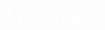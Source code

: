 # List-aniem
<!DOCTYPE html>
<html lang="en">
<head>
    <meta charset="UTF-8">
    <meta name="viewport" content="width=device-width, initial-scale=1.0">
    <title>Anime List</title>
    <style>
        body {
            font-family: 'Segoe UI', Tahoma, Geneva, Verdana, sans-serif;
            background: url('foto/hangat.png') no-repeat center center fixed;
            background-size: cover;
            margin: 0;
            padding: 0;
            color: #fff;
            text-align: center;
        }

        .container {
            padding: 20px;
        }

        .anime-list {
            list-style-type: none;
            padding: 0;
            display: flex;
            flex-wrap: wrap;
            justify-content: center;
        }

        .anime-list li {
            background: rgba(0, 0, 0, 0.7);
            border-radius: 10px;
            margin: 10px;
            padding: 15px;
            width: 200px;
            cursor: pointer;
            transition: transform 0.3s, background 0.3s;
            position: relative;
            overflow: hidden; /* Added overflow to prevent child elements from overflowing */
        }

        .anime-list li:hover {
            transform: scale(1.05);
            background: rgba(0, 0, 0, 0.85);
        }

        .anime-list img {
            width: 100%;
            height: 100%;
            max-width: 200px;
            max-height: 300px;
            object-fit: cover;
            border-radius: 10px;
        }

        .title {
            margin: 10px 0;
            font-size: 18px;
            font-weight: bold;
        }

        .details {
            display: none;
            flex-direction: column;
            align-items: center;
            position: absolute;
            top: 0;
            left: 0;
            width: 100%;
            height: 100%;
            background-color: rgba(0, 0, 0, 0.7);
            border-radius: 10px;
            padding: 20px;
            box-sizing: border-box;
        }

        .details video {
            width: 100%;
            max-width: 300px;
            margin-top: 10px;
            border-radius: 10px;
        }

        .details p {
            margin: 10px 0;
            color: #fff;
            padding: 10px;
            border-radius: 10px;
            text-align: left;
        }

        .details button {
            margin-top: 10px;
            padding: 10px 20px;
            font-size: 16px;
            cursor: pointer;
            border: none;
            border-radius: 5px;
            background-color: #ff7f50;
            color: #fff;
            transition: background 0.3s;
        }

        .details button:hover {
            background-color: #ff6347;
        }

        @media (min-width: 768px) {
            .anime-list li {
                width: 300px;
            }

            .details video {
                max-width: 400px;
            }

            .anime-list img {
                max-width: 300px;
                max-height: 400px;
            }
        }
    </style>
</head>
<body>
    <div class="container">
        <ul class="anime-list">
            <li onclick="toggleDetails('sousou_no_frieren')">
                <img src="foto/FRIEREN • FERN • STARK.jpeg" alt="Sousou No Frieren">
                <span class="title">Sousou No Frieren</span>
                <div id="sousou_no_frieren" class="details">
                    <p class="description">Rekomendasi karena mirip cewek Indo.</p>
                    <video id="video_sousou_no_frieren" controls autoplay muted>
                        <source src="vedio/friren.mp4" type="video/mp4">
                        Your browser does not support the video tag.
                    </video>
                    <button onclick="openLink('https://anoboy.baby/2023/09/sousou-no-frieren/')">Go to URL</button>
                </div>
            </li>
            <li onclick="toggleDetails('dosanko_gal_wa_namara_menkoi')">
                <img src="foto/Dosanko Gal wa Namara Menkoi (2024) _ angelinava's Blog.jpeg" alt="Dosanko Gal Wa Namara Menkoi">
                <span class="title">Dosanko Gal Wa Namara Menkoi</span>
                <div id="dosanko_gal_wa_namara_menkoi" class="details">
                    <p class="description">tobrut semua bjirr</p>
                    <video id="video_dosanko_gal_wa_namara_menkoi" controls autoplay muted>
                        <source src="vedio/ssstik.io_1721101150523.mp4" type="video/mp4">
                        Your browser does not support the video tag.
                    </video>
                    <button onclick="openLink('https://example.com/dosanko-gal-wa-namara-menkoi')">Go to URL</button>
                </div>
            </li>
            <li onclick="toggleDetails('oroka_na_tenshi_wa_akuma_to_odoru')">
                <img src="foto/Oroka na Tenshi wa Akuma to Odoru.jpeg" alt="Oroka Na Tenshi Wa Akuma To Odoru">
                <span class="title">Oroka Na Tenshi Wa Akuma To Odoru</span>
                <div id="oroka_na_tenshi_wa_akuma_to_odoru" class="details">
                    <p class="description">romance kenak sih beda ras</p>
                    <video id="video_oroka_na_tenshi_wa_akuma_to_odoru" controls autoplay muted>
                        <source src="vedio/oalah.mp4" type="video/mp4">
                        Your browser does not support the video tag.
                    </video>
                    <button onclick="openLink('https://example.com/oroka-na-tenshi-wa-akuma-to-odoru')">Go to URL</button>
                </div>
            </li>
            <li onclick="toggleDetails('kusuriya_no_hitorigoto')">
                <img src="foto/Bot Verification.jpeg" alt="Kusuriya No Hitorigoto">
                <span class="title">Kusuriya No Hitorigoto</span>
                <div id="kusuriya_no_hitorigoto" class="details">
                    <p class="description">maomao mcnya imut bet sama alurnya gg bet</p>
                    <video id="video_kusuriya_no_hitorigoto" controls autoplay muted>
                        <source src="vedio/ssstik.io_@gffubuki_1721101316961.mp4" type="video/mp4">
                        Your browser does not support the video tag.
                    </video>
                    <button onclick="openLink('https://example.com/kusuriya-no-hitorigoto')">Go to URL</button>
                </div>
            </li>
            <li onclick="toggleDetails('mashle')">
                <img src="foto/download (1).jpeg" alt="Mashle">
                <span class="title">Mashle</span>
                <div id="mashle" class="details">
                    <p class="description">bim bam bim bam bam</p>
                    <video id="video_mashle" controls autoplay muted>
                        <source src="vedio/ssstik.io_@chin.oniisan_1721101455489.mp4" type="video/mp4">
                        Your browser does not support the video tag.
                    </video>
                    <button onclick="openLink('https://example.com/mashle')">Go to URL</button>
                </div>
            </li>
            <li onclick="toggleDetails('bucchigiri')">
                <img src="foto/download (2).jpeg" alt="Bucchigiri">
                <span class="title">Bucchigiri</span>
                <div id="bucchigiri" class="details">
                    <p class="description">ada roh di dalam bjirr</p>
                    <video id="video_bucchigiri" controls autoplay muted>
                        <source src="vedio/tumbuk ham.mp4" type="video/mp4">
                        Your browser does not support the video tag.
                    </video>
                    <button onclick="openLink('https://example.com/bucchigiri')">Go to URL</button>
                </div>
            </li>
            <li onclick="toggleDetails('Oregairu')">
                <img src="foto/oregairu.jpeg" alt="Oregairu">
                <span class="title">Oregairu</span>
                <div id="Oregairu" class="details">
                    <p class="description">Kek gua bet</p>
                    <video id="video_Oregairu" controls autoplay muted>
                        <source src="vedio/oregairu.mp4" type="video/mp4">
                        Your browser does not support the video tag.
                    </video>
                    <button onclick="openLink('https://example.com/oregairu')">Go to URL</button>
                </div>
            </li>
            <li onclick="toggleDetails('jujutsu_kaisen')">
                <img src="foto/Jujutsu kaisen.jpeg" alt="Jujutsu Kaisen">
                <span class="title">Jujutsu Kaisen</span>
                <div id="jujutsu_kaisen" class="details">
                    <p class="description">Dingin tapi tidak kejam.</p>
                    <video id="video_jujutsu_kaisen" controls autoplay muted>
                        <source src="vedio/ssstik.io_@awilern_1721050171378.mp4" type="video/mp4">
                        Your browser does not support the video tag.
                    </video>
                    <button onclick="openLink('https://anoboy.baby/2023/09/jujutsu-kaisen/')">Go to URL</button>
                </div>
            </li>
            <li onclick="toggleDetails('sasaki_to_pii_chan')">
                <img src="foto/Sasaki и Пи _ Sasaki to Pii-chan 2024.jpeg" alt="Sasaki To Pii-Chan">
                <span class="title">Sasaki To Pii-Chan</span>
                <div id="sasaki_to_pii_chan" class="details">
                    <p class="description">Anime tentang Sasaki dan Pii-Chan.</p>
                    <video id="video_sasaki_to_pii_chan" controls autoplay muted>
                        <source src="vedio/pii chan.mp4" type="video/mp4">
                        Your browser does not support the video tag.
                    </video>
                    <button onclick="openLink('https://link-ke-sasaki-to-pii-chan.com')">Go to URL</button>
                </div>
            </li>
        </ul>
    </div>

    <script>
        let currentDetails = null;
        let currentVideo = null;

        function toggleDetails(id) {
            const details = document.getElementById(id);
            const video = details.querySelector('video');

            if (currentDetails && currentDetails !== details) {
                hideDetails(currentDetails);
            }

            if (details.style.display === "none" || details.style.display === "") {
                showDetails(details);
                playVideo(video);
            } else {
                hideDetails(details);
                stopVideo(video);
            }

            currentDetails = details;
            currentVideo = video;
        }

        function showDetails(details) {
            details.style.display = "flex";
        }

        function hideDetails(details) {
            details.style.display = "none";
            if (currentVideo) {
                currentVideo.pause();
                currentVideo.currentTime = 0;
            }
        }

        function playVideo(video) {
            video.muted = false;
            video.play();
        }

        function stopVideo(video) {
            video.pause();
            video.currentTime = 0;
            video.muted = true; // Mute the video when stopping
        }

        function openLink(url) {
            window.open(url, '_blank');
        }
    </script>
</body>
</html>
